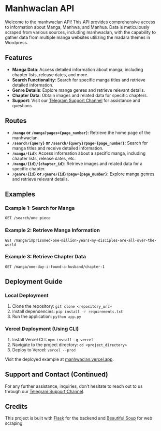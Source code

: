 # Manhwaclan API

Welcome to the manhwaclan API! This API provides comprehensive access to information about Manga, Manhwa, and Manhua. Data is meticulously scraped from various sources, including manhwaclan, with the capability to gather data from multiple manga websites utilizing the madara themes in Wordpress.

## Features

- **Manga Data**: Access detailed information about manga, including chapter lists, release dates, and more.
- **Search Functionality**: Search for specific manga titles and retrieve detailed information.
- **Genre Details**: Explore manga genres and retrieve relevant details.
- **Chapter Data**: Obtain images and related data for specific chapters.
- **Support**: Visit our [Telegram Support Channel](https://telegram.me/toontamilindia) for assistance and questions.

## Routes

- **`/manga` or `/manga?pages={page_number}`**: Retrieve the home page of the manhwaclan.
- **`/search/{query}` or `/search/{query}?page={page_number}`**: Search for manga titles and receive detailed information.
- **`/manga/{id}`**: Access information about a specific manga, including chapter lists, release dates, etc.
- **`/manga/{id}/{chapter_id}`**: Retrieve images and related data for a specific chapter.
- **`/genre/{id}` or `/genre/{id}?page={page_number}`**: Explore manga genres and retrieve relevant details.

## Examples

### Example 1: Search for Manga

```http
GET /search/one piece
```

### Example 2: Retrieve Manga Information

```http
GET /manga/imprisoned-one-million-years-my-disciples-are-all-over-the-world
```
### Example 3: Retrieve Chapter Data

```http
GET /manga/one-day-i-found-a-husband/chapter-1
```
## Deployment Guide

### Local Deployment

1. Clone the repository: `git clone <repository_url>`
2. Install dependencies: `pip install -r requirements.txt`
3. Run the application: `python app.py`

### Vercel Deployment (Using CLI)

1. Install Vercel CLI: `npm install -g vercel`
2. Navigate to the project directory: `cd <project_directory>`
3. Deploy to Vercel: `vercel --prod`

Visit the deployed example at [manhwaclan.vercel.app](https://manhwaclan.vercel.app/).

## Support and Contact (Continued)

For any further assistance, inquiries, don't hesitate to reach out to us through our [Telegram Support Channel](https://telegram.me/toontamilindia).

## Credits

This project is built with [Flask](https://flask.palletsprojects.com/) for the backend and [Beautiful Soup](https://www.crummy.com/software/BeautifulSoup/) for web scraping.






